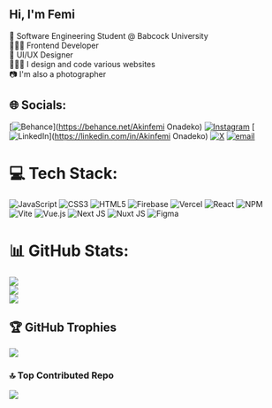 ## Hi, I'm Femi

🧠 Software Engineering Student @ Babcock University <br />
🧑🏾‍💻 Frontend Developer <br />
🎨 UI/UX Designer <br />
🙋🏾‍♂️ I design and code various websites <br />
📷 I'm also a photographer <br />


## 🌐 Socials:
[![Behance](https://img.shields.io/badge/Behance-1769ff?logo=behance&logoColor=white)](https://behance.net/Akinfemi Onadeko) [![Instagram](https://img.shields.io/badge/Instagram-%23E4405F.svg?logo=Instagram&logoColor=white)](https://instagram.com/elphie_photography) [![LinkedIn](https://img.shields.io/badge/LinkedIn-%230077B5.svg?logo=linkedin&logoColor=white)](https://linkedin.com/in/Akinfemi Onadeko) [![X](https://img.shields.io/badge/X-black.svg?logo=X&logoColor=white)](https://x.com/DevElphie) [![email](https://img.shields.io/badge/Email-D14836?logo=gmail&logoColor=white)](mailto:onazjr2006@gmail.com) 

# 💻 Tech Stack:
![JavaScript](https://img.shields.io/badge/javascript-%23323330.svg?style=for-the-badge&logo=javascript&logoColor=%23F7DF1E) ![CSS3](https://img.shields.io/badge/css3-%231572B6.svg?style=for-the-badge&logo=css3&logoColor=white) ![HTML5](https://img.shields.io/badge/html5-%23E34F26.svg?style=for-the-badge&logo=html5&logoColor=white) ![Firebase](https://img.shields.io/badge/firebase-%23039BE5.svg?style=for-the-badge&logo=firebase) ![Vercel](https://img.shields.io/badge/vercel-%23000000.svg?style=for-the-badge&logo=vercel&logoColor=white) ![React](https://img.shields.io/badge/react-%2320232a.svg?style=for-the-badge&logo=react&logoColor=%2361DAFB) ![NPM](https://img.shields.io/badge/NPM-%23CB3837.svg?style=for-the-badge&logo=npm&logoColor=white) ![Vite](https://img.shields.io/badge/vite-%23646CFF.svg?style=for-the-badge&logo=vite&logoColor=white) ![Vue.js](https://img.shields.io/badge/vue.js-%2335495e.svg?style=for-the-badge&logo=vuedotjs&logoColor=%234FC08D) ![Next JS](https://img.shields.io/badge/Next-black?style=for-the-badge&logo=next.js&logoColor=white) ![Nuxt JS](https://img.shields.io/badge/Nuxt-002E3B?style=for-the-badge&logo=nuxt.js&logoColor=#00DC82) ![Figma](https://img.shields.io/badge/figma-%23F24E1E.svg?style=for-the-badge&logo=figma&logoColor=white)
# 📊 GitHub Stats:
![](https://github-readme-stats.vercel.app/api?username=elphie-pro&theme=radical&hide_border=false&include_all_commits=true&count_private=true)<br/>
![](https://nirzak-streak-stats.vercel.app/?user=elphie-pro&theme=radical&hide_border=false)<br/>
![](https://github-readme-stats.vercel.app/api/top-langs/?username=elphie-pro&theme=radical&hide_border=false&include_all_commits=true&count_private=true&layout=compact)

## 🏆 GitHub Trophies
![](https://github-profile-trophy.vercel.app/?username=elphie-pro&theme=radical&no-frame=false&no-bg=false&margin-w=4)

### 🔝 Top Contributed Repo
![](https://github-contributor-stats.vercel.app/api?username=elphie-pro&limit=5&theme=dark&combine_all_yearly_contributions=true)

<!-- Proudly created with GPRM ( https://gprm.itsvg.in ) -->
